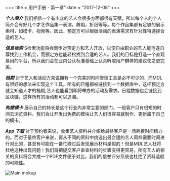 +++
title = 用户手册 - 第一章"
date = "2017-12-08"
+++

***个人简介***
我们相信一个有出众的艺人会很多方面都很有天赋，所以每个人的个人简介会有好几个才艺作品集—表演，舞蹈，折纸等等。每个作品集都有足够的展示素材，如模卡、视频等。因此，预定方可以根据活动的表演需求有针对性特选择合适的艺人。

***信息检索***
S检索功能将会同步对预定方和艺人开放，以便自由职业的艺人能毛遂自荐找到工作机会，而预定方也能轻松找到合适的艺人。我们的目标是打造一个直观易用的平台，所以我们会在业内公认标准基础上认真听取用户群体的建议使之更完美。

***档期***
对于艺人和活动方来说拥有一个完美的时间管理工具是必不可少的，而MDL有很好的想法来实现这个工具。所有的日程都被链接到一个数据库中，这样预定方就会知道人才的档期;艺人也能看到即将举办的活动及需求。日程数据也会链接到区块链，这样所有的活动都可以追溯。

***构建模卡***
展示自己的特长是这个行业内非常主要的部门，一般客户只有很短的时间去浏览资料。我们会让开发出免费的模块让艺人们很容易就制作、更新属于自己的模卡。

***App 下载***
对于预约者来说，收集艺人资料并介绍给最终客户是一场耗费时间精力的。而对于最终客户来说，要从不同的资料中挑选出最合适的艺人同样需要时间进行对比的，甚至有可能在一番忙碌过后发现展示材料是假的！但是MDL艺人社将杜绝这种出现问题！我们将把提交客户审查材料的步骤变得更容易，所有艺人的相关的资料将合并成一个PDF文件便于对比，我们的信誉评分系统也杜绝了资料造假的可能性。
 

![Main mokup](https://gateway.ipfs.io/ipfs/QmVy4G5JewzqyEkLa2XTsNxmHaKx1Az5JQ7g348xZncvHU/main%20mokup.jpg)
